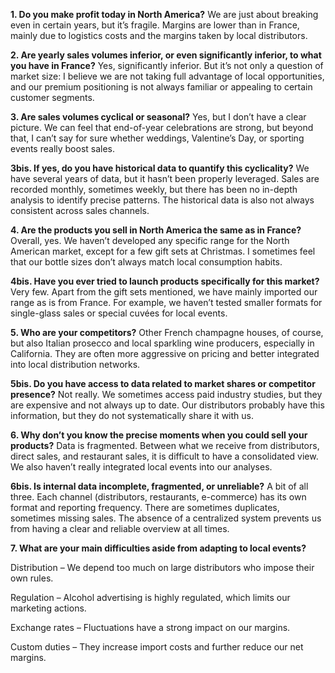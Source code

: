 **1. Do you make profit today in North America?**
We are just about breaking even in certain years, but it’s fragile. Margins are lower than in France, mainly due to logistics costs and the margins taken by local distributors.

**2. Are yearly sales volumes inferior, or even significantly inferior, to what you have in France?**
Yes, significantly inferior. But it’s not only a question of market size: I believe we are not taking full advantage of local opportunities, and our premium positioning is not always familiar or appealing to certain customer segments.

**3. Are sales volumes cyclical or seasonal?**
Yes, but I don’t have a clear picture. We can feel that end-of-year celebrations are strong, but beyond that, I can’t say for sure whether weddings, Valentine’s Day, or sporting events really boost sales.

**3bis. If yes, do you have historical data to quantify this cyclicality?**
We have several years of data, but it hasn’t been properly leveraged. Sales are recorded monthly, sometimes weekly, but there has been no in-depth analysis to identify precise patterns. The historical data is also not always consistent across sales channels.

**4. Are the products you sell in North America the same as in France?**
Overall, yes. We haven’t developed any specific range for the North American market, except for a few gift sets at Christmas. I sometimes feel that our bottle sizes don’t always match local consumption habits.

**4bis. Have you ever tried to launch products specifically for this market?**
Very few. Apart from the gift sets mentioned, we have mainly imported our range as is from France. For example, we haven’t tested smaller formats for single-glass sales or special cuvées for local events.

**5. Who are your competitors?**
Other French champagne houses, of course, but also Italian prosecco and local sparkling wine producers, especially in California. They are often more aggressive on pricing and better integrated into local distribution networks.

**5bis. Do you have access to data related to market shares or competitor presence?**
Not really. We sometimes access paid industry studies, but they are expensive and not always up to date. Our distributors probably have this information, but they do not systematically share it with us.

**6. Why don’t you know the precise moments when you could sell your products?**
Data is fragmented. Between what we receive from distributors, direct sales, and restaurant sales, it is difficult to have a consolidated view. We also haven’t really integrated local events into our analyses.

**6bis. Is internal data incomplete, fragmented, or unreliable?**
A bit of all three. Each channel (distributors, restaurants, e-commerce) has its own format and reporting frequency. There are sometimes duplicates, sometimes missing sales. The absence of a centralized system prevents us from having a clear and reliable overview at all times.

**7. What are your main difficulties aside from adapting to local events?**

Distribution – We depend too much on large distributors who impose their own rules.

Regulation – Alcohol advertising is highly regulated, which limits our marketing actions.

Exchange rates – Fluctuations have a strong impact on our margins.

Custom duties – They increase import costs and further reduce our net margins.